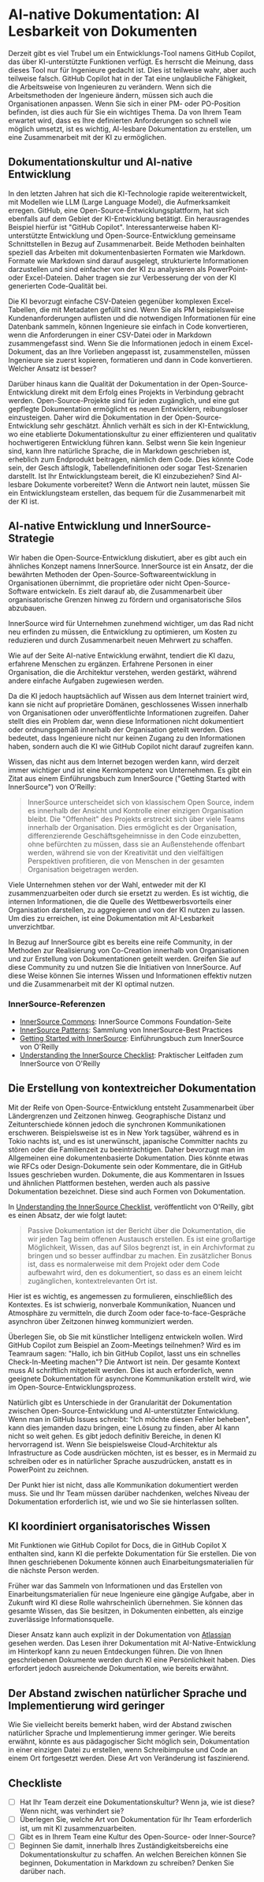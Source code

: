 # AI-native Dokumentation: AI Lesbarkeit von Dokumenten

Derzeit gibt es viel Trubel um ein Entwicklungs-Tool namens GitHub Copilot, das über KI-unterstützte Funktionen verfügt.
Es herrscht die Meinung, dass dieses Tool nur für Ingenieure gedacht ist.
Dies ist teilweise wahr, aber auch teilweise falsch.
GitHub Copilot hat in der Tat eine unglaubliche Fähigkeit, die Arbeitsweise von Ingenieuren zu verändern.
Wenn sich die Arbeitsmethoden der Ingenieure ändern, müssen sich auch die Organisationen anpassen.
Wenn Sie sich in einer PM- oder PO-Position befinden, ist dies auch für Sie ein wichtiges Thema.
Da von Ihrem Team erwartet wird, dass es Ihre definierten Anforderungen so schnell wie möglich umsetzt, ist es wichtig, AI-lesbare Dokumentation zu erstellen, um eine Zusammenarbeit mit der KI zu ermöglichen.

## Dokumentationskultur und AI-native Entwicklung

In den letzten Jahren hat sich die KI-Technologie rapide weiterentwickelt, mit Modellen wie LLM (Large Language Model), die Aufmerksamkeit erregen.
GitHub, eine Open-Source-Entwicklungsplattform, hat sich ebenfalls auf dem Gebiet der KI-Entwicklung betätigt.
Ein herausragendes Beispiel hierfür ist "GitHub Copilot".
Interessanterweise haben KI-unterstützte Entwicklung und Open-Source-Entwicklung gemeinsame Schnittstellen in Bezug auf Zusammenarbeit.
Beide Methoden beinhalten speziell das Arbeiten mit dokumentenbasierten Formaten wie Markdown.
Formate wie Markdown sind darauf ausgelegt, strukturierte Informationen darzustellen und sind einfacher von der KI zu analysieren als PowerPoint- oder Excel-Dateien.
Daher tragen sie zur Verbesserung der von der KI generierten Code-Qualität bei.

Die KI bevorzugt einfache CSV-Dateien gegenüber komplexen Excel-Tabellen, die mit Metadaten gefüllt sind.
Wenn Sie als PM beispielsweise Kundenanforderungen auflisten und die notwendigen Informationen für eine Datenbank sammeln, können Ingenieure sie einfach in Code konvertieren, wenn die Anforderungen in einer CSV-Datei oder in Markdown zusammengefasst sind.
Wenn Sie die Informationen jedoch in einem Excel-Dokument, das an Ihre Vorlieben angepasst ist, zusammenstellen, müssen Ingenieure sie zuerst kopieren, formatieren und dann in Code konvertieren.
Welcher Ansatz ist besser?

Darüber hinaus kann die Qualität der Dokumentation in der Open-Source-Entwicklung direkt mit dem Erfolg eines Projekts in Verbindung gebracht werden.
Open-Source-Projekte sind für jeden zugänglich, und eine gut gepflegte Dokumentation ermöglicht es neuen Entwicklern, reibungsloser einzusteigen.
Daher wird die Dokumentation in der Open-Source-Entwicklung sehr geschätzt.
Ähnlich verhält es sich in der KI-Entwicklung, wo eine etablierte Dokumentationskultur zu einer effizienteren und qualitativ hochwertigeren Entwicklung führen kann.
Selbst wenn Sie kein Ingenieur sind, kann Ihre natürliche Sprache, die in Markdown geschrieben ist, erheblich zum Endprodukt beitragen, nämlich dem Code.
Dies könnte Code sein, der Gesch äftslogik, Tabellendefinitionen oder sogar Test-Szenarien darstellt.
Ist Ihr Entwicklungsteam bereit, die KI einzubeziehen?
Sind AI-lesbare Dokumente vorbereitet?
Wenn die Antwort nein lautet, müssen Sie ein Entwicklungsteam erstellen, das bequem für die Zusammenarbeit mit der KI ist.

## AI-native Entwicklung und InnerSource-Strategie

Wir haben die Open-Source-Entwicklung diskutiert, aber es gibt auch ein ähnliches Konzept namens InnerSource.
InnerSource ist ein Ansatz, der die bewährten Methoden der Open-Source-Softwareentwicklung in Organisationen übernimmt, die proprietäre oder nicht Open-Source-Software entwickeln.
Es zielt darauf ab, die Zusammenarbeit über organisatorische Grenzen hinweg zu fördern und organisatorische Silos abzubauen.

InnerSource wird für Unternehmen zunehmend wichtiger, um das Rad nicht neu erfinden zu müssen, die Entwicklung zu optimieren, um Kosten zu reduzieren und durch Zusammenarbeit neuen Mehrwert zu schaffen.

Wie auf der Seite AI-native Entwicklung erwähnt, tendiert die KI dazu, erfahrene Menschen zu ergänzen.
Erfahrene Personen in einer Organisation, die die Architektur verstehen, werden gestärkt, während andere einfache Aufgaben zugewiesen werden.

Da die KI jedoch hauptsächlich auf Wissen aus dem Internet trainiert wird, kann sie nicht auf proprietäre Domänen, geschlossenes Wissen innerhalb von Organisationen oder unveröffentlichte Informationen zugreifen.
Daher stellt dies ein Problem dar, wenn diese Informationen nicht dokumentiert oder ordnungsgemäß innerhalb der Organisation geteilt werden.
Dies bedeutet, dass Ingenieure nicht nur keinen Zugang zu den Informationen haben, sondern auch die KI wie GitHub Copilot nicht darauf zugreifen kann.

Wissen, das nicht aus dem Internet bezogen werden kann, wird derzeit immer wichtiger und ist eine Kernkompetenz von Unternehmen.
Es gibt ein Zitat aus einem Einführungsbuch zum InnerSource ("Getting Started with InnerSource") von O'Reilly:

> InnerSource unterscheidet sich von klassischem Open Source, indem es innerhalb der Ansicht und Kontrolle einer einzigen Organisation bleibt. Die "Offenheit" des Projekts erstreckt sich über viele Teams innerhalb der Organisation. Dies ermöglicht es der Organisation, differenzierende Geschäftsgeheimnisse in den Code einzubetten, ohne befürchten zu müssen, dass sie an Außenstehende offenbart werden, während sie von der Kreativität und den vielfältigen Perspektiven profitieren, die von Menschen in der gesamten Organisation beigetragen werden.

Viele Unternehmen stehen vor der Wahl, entweder mit der KI zusammenzuarbeiten oder durch sie ersetzt zu werden.
Es ist wichtig, die internen Informationen, die die Quelle des Wettbewerbsvorteils einer Organisation darstellen, zu aggregieren und von der KI nutzen zu lassen.
Um dies zu erreichen, ist eine Dokumentation mit AI-Lesbarkeit unverzichtbar.

In Bezug auf InnerSource gibt es bereits eine reife Community, in der Methoden zur Realisierung von Co-Creation innerhalb von Organisationen und zur Erstellung von Dokumentationen geteilt werden.
Greifen Sie auf diese Community zu und nutzen Sie die Initiativen von InnerSource.
Auf diese Weise können Sie internes Wissen und Informationen effektiv nutzen und die Zusammenarbeit mit der KI optimal nutzen.

### InnerSource-Referenzen

- [InnerSource Commons](https://innersourcecommons.org/): InnerSource Commons Foundation-Seite
- [InnerSource Patterns](https://patterns.innersourcecommons.org/): Sammlung von InnerSource-Best Practices
- [Getting Started with InnerSource](https://innersourcecommons.org/learn/books/getting-started-with-innersource/): Einführungsbuch zum InnerSource von O'Reilly
- [Understanding the InnerSource Checklist](https://innersourcecommons.org/learn/books/understanding-the-innersource-checklist/): Praktischer Leitfaden zum InnerSource von O'Reilly

## Die Erstellung von kontextreicher Dokumentation

Mit der Reife von Open-Source-Entwicklung entsteht Zusammenarbeit über Ländergrenzen und Zeitzonen hinweg.
Geographische Distanz und Zeitunterschiede können jedoch die synchronen Kommunikationen erschweren.
Beispielsweise ist es in New York tagsüber, während es in Tokio nachts ist, und es ist unerwünscht, japanische Committer nachts zu stören oder die Familienzeit zu beeinträchtigen.
Daher bevorzugt man im Allgemeinen eine dokumentenbasierte Dokumentation.
Dies könnte etwas wie RFCs oder Design-Dokumente sein oder Kommentare, die in GitHub Issues geschrieben wurden.
Dokumente, die aus Kommentaren in Issues und ähnlichen Plattformen bestehen, werden auch als passive Dokumentation bezeichnet.
Diese sind auch Formen von Dokumentation.

In [Understanding the InnerSource Checklist](https://innersourcecommons.org/ja/learn/books/getting-started-with-innersource/), veröffentlicht von O'Reilly, gibt es einen Absatz, der wie folgt lautet:

> Passive Dokumentation ist der Bericht über die Dokumentation, die wir jeden Tag beim offenen Austausch erstellen.  Es ist eine großartige Möglichkeit, Wissen, das auf Silos begrenzt ist, in ein Archivformat zu bringen und so besser auffindbar zu machen.  Ein zusätzlicher Bonus ist, dass es normalerweise mit dem Projekt oder dem Code aufbewahrt wird, den es dokumentiert, so dass es an einem leicht zugänglichen, kontextrelevanten Ort ist.

Hier ist es wichtig, es angemessen zu formulieren, einschließlich des Kontextes.
Es ist schwierig, nonverbale Kommunikation, Nuancen und Atmosphäre zu vermitteln, die durch Zoom oder face-to-face-Gespräche asynchron über Zeitzonen hinweg kommuniziert werden.

Überlegen Sie, ob Sie mit künstlicher Intelligenz entwickeln wollen.
Wird GitHub Copilot zum Beispiel an Zoom-Meetings teilnehmen? Wird es im Teamraum sagen: "Hallo, ich bin GitHub Copilot, lasst uns ein schnelles Check-In-Meeting machen"? Die Antwort ist nein.
Der gesamte Kontext muss AI schriftlich mitgeteilt werden.
Dies ist auch erforderlich, wenn geeignete Dokumentation für asynchrone Kommunikation erstellt wird, wie im Open-Source-Entwicklungsprozess.

Natürlich gibt es Unterschiede in der Granularität der Dokumentation zwischen Open-Source-Entwicklung und AI-unterstützter Entwicklung.
Wenn man in GitHub Issues schreibt: "Ich möchte diesen Fehler beheben", kann dies jemanden dazu bringen, eine Lösung zu finden, aber AI kann nicht so weit gehen.
Es gibt jedoch definitiv Bereiche, in denen KI hervorragend ist.
Wenn Sie beispielsweise Cloud-Architektur als Infrastructure as Code ausdrücken möchten, ist es besser, es in Mermaid zu schreiben oder es in natürlicher Sprache auszudrücken, anstatt es in PowerPoint zu zeichnen.

Der Punkt hier ist nicht, dass alle Kommunikation dokumentiert werden muss.
Sie und Ihr Team müssen darüber nachdenken, welches Niveau der Dokumentation erforderlich ist, wie und wo Sie sie hinterlassen sollten.

## KI koordiniert organisatorisches Wissen

Mit Funktionen wie GitHub Copilot for Docs, die in GitHub Copilot X enthalten sind, kann KI die perfekte Dokumentation für Sie erstellen.
Die von Ihnen geschriebenen Dokumente können auch Einarbeitungsmaterialien für die nächste Person werden.

Früher war das Sammeln von Informationen und das Erstellen von Einarbeitungsmaterialien für neue Ingenieure eine gängige Aufgabe, aber in Zukunft wird KI diese Rolle wahrscheinlich übernehmen.
Sie können das gesamte Wissen, das Sie besitzen, in Dokumenten einbetten, als einzige zuverlässige Informationsquelle.

Dieser Ansatz kann auch explizit in der Dokumentation von [Atlassian](https://www.atlassian.com/ja/work-management/knowledge-sharing/documentation/importance-of-documentation) gesehen werden.
Das Lesen ihrer Dokumentation mit AI-Native-Entwicklung im Hinterkopf kann zu neuen Entdeckungen führen.
Die von Ihnen geschriebenen Dokumente werden durch KI eine Persönlichkeit haben.
Dies erfordert jedoch ausreichende Dokumentation, wie bereits erwähnt.

## Der Abstand zwischen natürlicher Sprache und Implementierung wird geringer

Wie Sie vielleicht bereits bemerkt haben, wird der Abstand zwischen natürlicher Sprache und Implementierung immer geringer.
Wie bereits erwähnt, könnte es aus pädagogischer Sicht möglich sein, Dokumentation in einer einzigen Datei zu erstellen, wenn Schreibimpulse und Code an einem Ort fortgesetzt werden.
Diese Art von Veränderung ist faszinierend.

## Checkliste

- [ ] Hat Ihr Team derzeit eine Dokumentationskultur? Wenn ja, wie ist diese? Wenn nicht, was verhindert sie?
- [ ] Überlegen Sie, welche Art von Dokumentation für Ihr Team erforderlich ist, um mit KI zusammenzuarbeiten.
- [ ] Gibt es in Ihrem Team eine Kultur des Open-Source- oder Inner-Source?
- [ ] Beginnen Sie damit, innerhalb Ihres Zuständigkeitsbereichs eine Dokumentationskultur zu schaffen.
An welchen Bereichen können Sie beginnen, Dokumentation in Markdown zu schreiben? Denken Sie darüber nach.
